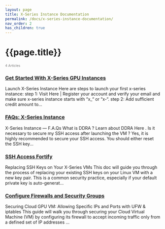 ```yaml
---
layout: page
title: X-Series Instance Documentation  
permalink: /docs/x-series-instance-documentation/
nav_order: 2
has_children: true
---
```


# {{page.title}}

<div style="font-size:0.78em;color: #797878; margin-bottom:1.5em;">
     <span>4 Articles</span>
</div>

### [Get Started With X-Series GPU Instances](/docs/get-started-x-series-gpu-instances/)
Launch X-Series Instance Here are steps to launch your first x-series instance: step 1: Visit Here | Register your account and verify your email and make sure x-series instance starts with “x_“ or “x-“. step 2: Add sufficient credit amount to...
<br>

### [FAQs: X-Series Instance](/docs/x-series-instance-faqs/)
X-Series Instance — F.A.Qs What is DDRA ? Learn about DDRA Here . Is it necessary to secure my SSH access after launching the VM ? Yes, it is highly recommended to secure your SSH access. You should either reset the SSH key...
<br>

### [SSH Access Fortify](/doc/ssh-fortify/)
Replacing SSH Keys on Your X-Series VMs This doc will guide you through the process of replacing your existing SSH keys on your Linux VM with a new key pair. This is a common security practice, especially if your default private key is auto-generat...
<br>

### [Configure Firewalls and Security Groups](/docs/set-up-firewall/)
Securing Cloud GPU VM: Allowing Specific IPs and Ports with UFW & iptables This guide will walk you through securing your Cloud Virtual Machine (VM) by configuring its firewall to accept incoming traffic only from a defined set of IP addresses ...